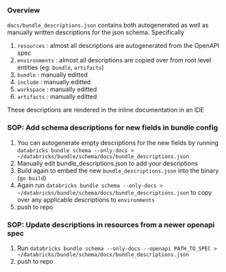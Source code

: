 ### Overview

`docs/bundle_descriptions.json` contains both autogenerated as well as manually written
descriptions for the json schema. Specifically
1. `resources` : almost all descriptions are autogenerated from the OpenAPI spec
2. `environments` : almost all descriptions are copied over from root level entities (eg: `bundle`, `artifacts`)
3. `bundle` : manually editted
4. `include` : manually editted
5. `workspace` : manually editted
6. `artifacts` : manually editted

These descriptions are rendered in the inline documentation in an IDE

### SOP: Add schema descriptions for new fields in bundle config

1. You can autogenerate empty descriptions for the new fields by running
`databricks bundle schema --only-docs > ~/databricks/bundle/schema/docs/bundle_descriptions.json`
2. Manually edit bundle_descriptions.json to add your descriptions
3. Build again to embed the new `bundle_descriptions.json` into the binary (`go build`)
4. Again run `databricks bundle schema --only-docs > ~/databricks/bundle/schema/docs/bundle_descriptions.json` to copy over any applicable descriptions to `environments`
5. push to repo


### SOP: Update descriptions in resources from a newer openapi spec

1. Run `databricks bundle schema --only-docs --openapi PATH_TO_SPEC > ~/databricks/bundle/schema/docs/bundle_descriptions.json`
2. push to repo
